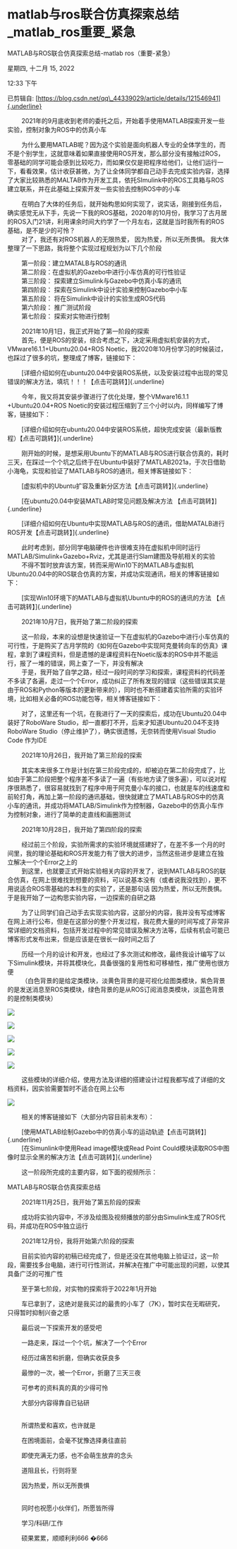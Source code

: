 # matlab与ros联合仿真探索总结_matlab_ros重要_紧急

MATLAB与ROS联合仿真探索总结-matlab ros（重要-紧急）

星期四, 十二月 15, 2022

12:33 下午

已剪辑自: [https://blog.csdn.net/qq\_44339029/article/details/121546941]{.underline}

   2021年的9月底收到老师的委托之后，开始着手使用MATLAB探索开发一些实验，控制对象为ROS中的仿真小车

   为什么要用MATLAB呢？因为这个实验是面向机器人专业的全体学生的，而不是个别学生，这就意味着如果直接使用ROS开发，那么部分没有接触过ROS，零基础的同学可能会感到比较吃力，而如果仅仅是把程序给他们，让他们运行一下，看看效果，估计收获甚微，为了让全体同学都自己动手去完成实验内容，选择了大家比较熟悉的MALTAB作为开发工具，依托SImulink中的ROS工具箱与ROS建立联系，并在此基础上探索开发一些实验去控制ROS中的小车

   在明白了大体的任务后，就开始构思如何实现了，说实话，刚接到任务后，确实感觉无从下手，先说一下我的ROS基础，2020年的10月份，我学习了古月居的ROS入门21讲，利用课余时间大约学了一个月左右，这就是当时我所有的ROS基础，是不是少的可怜？\
   对了，我还有对ROS机器人的无限热爱， 因为热爱，所以无所畏惧。 我大体整理了一下思路，我将整个实现过程规划为以下几个阶段

   第一阶段：建立MATALB与ROS的通讯\
   第二阶段：在虚拟机的Gazebo中进行小车仿真的可行性验证\
   第三阶段： 探索建立Simulink与Gazebo中仿真小车的通讯\
   第四阶段： 探索在Simulink中设计实验来控制Gazebo中小车\
   第五阶段： 将在Simulink中设计的实验生成ROS代码\
   第六阶段： 推广测试阶段\
   第七阶段： 探索对实物进行控制

   2021年10月1日，我正式开始了第一阶段的探索\
   首先，便是ROS的安装，综合考虑之下，决定采用虚拟机安装的方式，VMware16.1.1+Ubuntu20.04+ROS Noetic，我2020年10月份学习的时候装过，也踩过了很多的坑，整理成了博客，链接如下：

   [详细介绍如何在ubuntu20.04中安装ROS系统，以及安装过程中出现的常见错误的解决方法，填坑！！！【点击可跳转】]{.underline}

   今年，我又将其安装步骤进行了优化处理，整个VMware16.1.1 +Ubuntu20.04+ROS Noetic的安装过程压缩到了三个小时以内，同样编写了博客，链接如下：

   [详细介绍如何在ubuntu20.04中安装ROS系统，超快完成安装（最新版教程）【点击可跳转】]{.underline}

   刚开始的时候，是想采用Ubuntu下的MATLAB与ROS进行联合仿真的，耗时三天，在踩过一个个坑之后终于在Ubuntu中装好了MATLAB2021a，于次日借助小海龟，实现和验证了MATLAB与ROS的通讯，相关博客链接如下：

   [虚拟机中的Ubuntu扩容及重新分区方法【点击可跳转】]{.underline}

   [在ubuntu20.04中安装MATLAB时常见问题及解决方法 【点击可跳转】]{.underline}

   [详细介绍如何在Ubuntu中实现MATLAB与ROS的通讯，借助MATALB进行ROS开发【点击可跳转】]{.underline}

   此时考虑到，部分同学电脑硬件也许很难支持在虚拟机中同时运行MATLAB/Simulink+Gazebo+Rviz，尤其是进行Slam建图及导航相关的实验\
   不得不暂时放弃该方案，转而采用Win10下的MATLAB与虚拟机Ubuntu20.04中的ROS联合仿真的方案，并成功实现通讯，相关的博客链接如下：

   [实现Win10环境下的MATLAB与虚拟机Ubuntu中的ROS的通讯的方法 【点击可跳转】]{.underline}

   2021年10月7日，我开始了第二阶段的探索

   这一阶段，本来的设想是快速验证一下在虚拟机的Gazebo中进行小车仿真的可行性，于是购买了古月学院的《如何在Gazebo中实现阿克曼转向车的仿真》课程，拿到了课程资料，但是遗憾的是课程资料在Noetic版本的ROS中并不能运行，报了一堆的错误，网上查了一下，并没有解决\
   于是，我开始了自学之路，经过一段时间的学习和探索，课程资料的代码差不多读了各遍，走过一个个Error，成功纠正了所有发现的错误（这些错误其实是由于ROS和Python等版本的更新带来的），同时也不断搭建着实验所需的实验环境，比如相关必备的ROS功能包等，相关博客链接如下：

   对了，这里还有一个坑，在我进行了一天的探索后，成功在Ubuntu20.04中装好了RoboWare Studio，却一直都打不开，后来才知道Ubuntu20.04不支持RoboWare Studio（停止维护了），确实很遗憾，无奈转而使用Visual Studio Code 作为IDE

   2021年10月26日，我开始了第三阶段的探索

   其实本来很多工作是计划在第三阶段完成的，却被迫在第二阶段完成了，比如由于第二阶段把整个程序差不多读了一遍（有些地方读了很多遍），可以说对程序很熟悉了，很容易就找到了程序中用于阿克曼小车的接口，也就是车的线速度和前轮打角，再加上第一阶段的通讯基础，很快就建立了MATLAB与ROS中的仿真小车的通讯，并成功将MATLAB/Simulink作为控制器，Gazebo中的仿真小车作为控制对象，进行了简单的走直线和画圈测试

   2021年10月28日，我开始了第四阶段的探索

   经过前三个阶段，实验所需求的实验环境就搭建好了，在差不多一个月的时间里，我的理论基础和ROS开发能力有了很大的进步，当然这些进步是建立在独立解决一个个Error之上的\
   到这里，也就要正式开始实验相关内容的开发了，说到MATLAB与ROS的联合仿真，在网上很难找到想要的资料，可以说基本没有（或者说我没找到），更不用说适合ROS零基础的本科生的实验了，还是那句话 因为热爱，所以无所畏惧。 于是我开始了一边构思实验内容，一边探索的自研之路

   为了让同学们自己动手去实现实验内容，这部分的内容，我并没有写成博客在网上进行公布，但是在这部分的整个开发过程，我花费大量的时间写成了非常非常详细的文档资料，包括开发过程中的常见错误及解决方法等，后续有机会可能已博客形式发布出来，但是应该是在很长一段时间之后了

   历经一个月的设计和开发，也经过了多次测试和修改，最终我设计编写了以下Simulink模块，并将其模块化，具备很强的复用性和可移植性，推广使用也很方便\
   （白色背景的是给定类模块，淡黄色背景的是可视化绘图类模块，紫色背景的是发送消息至ROS类模块，绿色背景的是从ROS订阅消息类模块，淡蓝色背景的是控制类模块）

![](../../../assets/021_MATLAB与ROS联合仿真探索总结-matlab_ros（重要-紧急）_000.png) 

![](../../../assets/021_MATLAB与ROS联合仿真探索总结-matlab_ros（重要-紧急）_001.png) 

![](../../../assets/021_MATLAB与ROS联合仿真探索总结-matlab_ros（重要-紧急）_002.png) 

![](../../../assets/021_MATLAB与ROS联合仿真探索总结-matlab_ros（重要-紧急）_003.png) 

![](../../../assets/021_MATLAB与ROS联合仿真探索总结-matlab_ros（重要-紧急）_004.png) 

   这些模块的详细介绍，使用方法及详细的搭建设计过程我都写成了详细的文档资料，因实验需要暂时不适合在网上公布

![](../../../assets/021_MATLAB与ROS联合仿真探索总结-matlab_ros（重要-紧急）_005.png) 

   相关的博客链接如下（大部分内容目前未发布）：

   [使用MATLAB绘制Gazebo中的仿真小车的运动轨迹【点击可跳转】]{.underline}\
   [在Simunlink中使用Read image模块或Read Point Could模块读取ROS中图像时显示全黑的解决方法【点击可跳转】]{.underline}

   这一阶段所完成的主要内容，如下面的视频所示：

MATLAB与ROS联合仿真探索总结

   2021年11月25日，我开始了第五阶段的探索

   成功将实验内容中，不涉及绘图及视频播放的部分由Simulink生成了ROS代码，并成功在ROS中独立运行

   2021年12月份，我将开始第六阶段的探索

   目前实验内容的初稿已经完成了，但是还没在其他电脑上验证过，这一阶段，需要找多台电脑，进行可行性测试，并解决在推广中可能出现的问题，以使其具备广泛的可推广性

   至于第七阶段，对实物的探索将于2022年1月开始

   车已拿到了，这绝对是我买过的最贵的小车了（7K），暂时实在无暇研究，只得暂时抑制兴奋之感

   最后说一下探索开发的感受吧

   一路走来，踩过一个个坑，解决了一个个Error

   经历过痛苦和折磨，但确实收获良多

   最惨的一次，被一个Error，折磨了三天三夜

   可参考的资料真的真的少得可怜

   大部分内容得靠自已钻研

  \
   所谓热爱和喜欢，也许就是

   在困境面前，会毫不犹豫选择勇往直前

   即使充满无力感，也不会萌生放弃的念头

   道阻且长，行则将至

   因为热爱，所以无所畏惧\
  

   同时也祝愿小伙伴们，所愿皆所得

   学习/科研/工作

   硕果累累，顺顺利利666
�666

